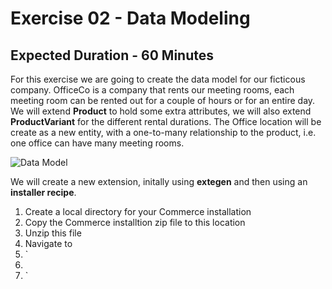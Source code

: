 # Exercise 02 - Data Modeling
## Expected Duration - 60 Minutes

For this exercise we are going to create the data model for our ficticous company.
OfficeCo is a company that rents our meeting rooms, each meeting room can be rented out for a couple of hours or for an entire day.
We will extend **Product** to hold some extra attributes, we will also extend **ProductVariant** for the different rental durations. The Office location will be create as a new entity, with a one-to-many relationship to the product, i.e. one office can have many meeting rooms.

![](https://github.com/dbeale-epam/developer-training-01/tree/master/exercise-02/OfficeCoERD.png?raw=true "Data Model")


We will create a new extension, initally using **extegen** and then using an **installer recipe**.
1. Create a local directory for your Commerce installation
2. Copy the Commerce installtion zip file to this location
3. Unzip this file
4. Navigate to  
5. `
6. <your directory>
7. `